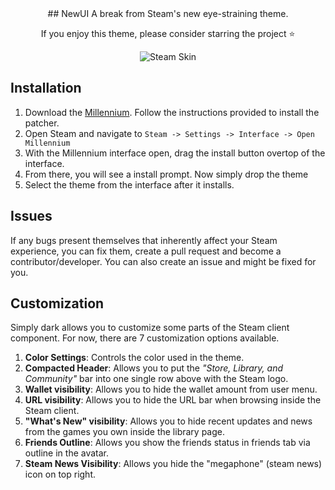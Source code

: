 <div align="center">
## NewUI
A break from Steam's new eye-straining theme.

If you enjoy this theme, please consider starring the project ⭐

![Steam Skin](https://i.imgur.com/uXtPTnr.png)

</div>


## Installation
1. Download the [Millennium](https://steambrew.app/). Follow the instructions provided to install the patcher.
1. Open Steam and navigate to `Steam -> Settings -> Interface -> Open Millennium`
1. With the Millennium interface open, drag the install button overtop of the interface.
1. From there, you will see a install prompt. Now simply drop the theme
1. Select the theme from the interface after it installs.

## Issues
If any bugs present themselves that inherently affect your Steam experience, you can fix them, create a pull request and become a contributor/developer. 
You can also create an issue and might be fixed for you. 

## Customization
Simply dark allows you to customize some parts of the Steam client component. For now, there are 7 customization options available.

1. **Color Settings**: Controls the color used in the theme.
1. **Compacted Header**: Allows you to put the _"Store, Library, and Community"_ bar into one single row above with the Steam logo.
1. **Wallet visibility**: Allows you to hide the wallet amount from user menu.
1. **URL visibility**: Allows you to hide the URL bar when browsing inside the Steam client.
1. **"What's New" visibility**: Allows you to hide recent updates and news from the games you own inside the library page.
1. **Friends Outline**: Allows you show the friends status in friends tab via outline in the avatar.
1. **Steam News Visibility**: Allows you hide the "megaphone" (steam news) icon on top right.